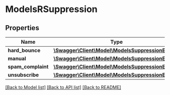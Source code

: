 # ModelsRSuppression

## Properties
Name | Type | Description | Notes
------------ | ------------- | ------------- | -------------
**hard_bounce** | [**\Swagger\Client\Model\ModelsSuppressionEmail[]**](ModelsSuppressionEmail.md) |  | [optional] 
**manual** | [**\Swagger\Client\Model\ModelsSuppressionEmail[]**](ModelsSuppressionEmail.md) |  | [optional] 
**spam_complaint** | [**\Swagger\Client\Model\ModelsSuppressionEmail[]**](ModelsSuppressionEmail.md) |  | [optional] 
**unsubscribe** | [**\Swagger\Client\Model\ModelsSuppressionEmail[]**](ModelsSuppressionEmail.md) |  | [optional] 

[[Back to Model list]](../README.md#documentation-for-models) [[Back to API list]](../README.md#documentation-for-api-endpoints) [[Back to README]](../README.md)


